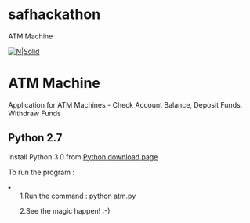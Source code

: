 # safhackathon
ATM Machine

[![N|Solid](https://www.drupal.org/files/issues/ddocs-3.gif)](https://docs.google.com/spreadsheets/d/1INSlOjEKIf4q_UXiSpsn_lKb8VHZKI3XWxlIkIAOawM/edit#gid=0)

ATM Machine
================

Application for ATM Machines - Check Account Balance, Deposit Funds, Withdraw Funds

Python 2.7
---------

Install Python 3.0 from [Python download page](https://www.python.org/downloads/)



To run the program :
<html>
  <body>
  <p>
    <li>
      <ul>1.Run the command : python atm.py</ul>
      <ul>2.See the magic happen! :-)</ul>
      </p>
  <body>
</html>


